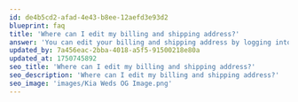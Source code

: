 ```yaml
---
id: de4b5cd2-afad-4e43-b8ee-12aefd3e93d2
blueprint: faq
title: 'Where can I edit my billing and shipping address?'
answer: 'You can edit your billing and shipping address by logging into your account and navigating to the "My Account" or "Profile Settings" section. From there, select "Addresses" to update your billing or shipping information. If you need assistance, our support team is happy to help.'
updated_by: 7a456eac-2bba-4018-a5f5-91500218e80a
updated_at: 1750745892
seo_title: 'Where can I edit my billing and shipping address?'
seo_description: 'Where can I edit my billing and shipping address?'
seo_image: 'images/Kia Weds OG Image.png'
---
```

